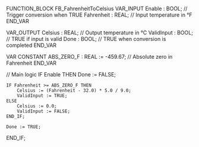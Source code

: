 FUNCTION_BLOCK FB_FahrenheitToCelsius
VAR_INPUT
    Enable      : BOOL;      // Trigger conversion when TRUE
    Fahrenheit  : REAL;      // Input temperature in °F
END_VAR

VAR_OUTPUT
    Celsius     : REAL;      // Output temperature in °C
    ValidInput  : BOOL;      // TRUE if input is valid
    Done        : BOOL;      // TRUE when conversion is completed
END_VAR

VAR CONSTANT
    ABS_ZERO_F  : REAL := -459.67; // Absolute zero in Fahrenheit
END_VAR

// Main logic
IF Enable THEN
    Done := FALSE;

    IF Fahrenheit >= ABS_ZERO_F THEN
        Celsius := (Fahrenheit - 32.0) * 5.0 / 9.0;
        ValidInput := TRUE;
    ELSE
        Celsius := 0.0;
        ValidInput := FALSE;
    END_IF;

    Done := TRUE;
END_IF;

